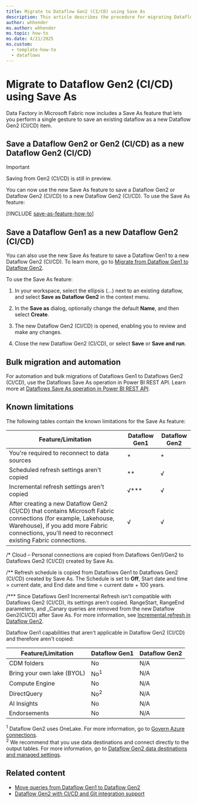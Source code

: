 ```yaml
---
title: Migrate to Dataflow Gen2 (CI/CD) using Save As
description: This article describes the procedure for migrating Dataflow Gen1, Dataflow Gen2, and Dataflow Gen2 (CI/CD) to Dataflow Gen2 (CI/CD) in Data Factory.
author: whhender
ms.author: whhender
ms.topic: how-to
ms.date: 4/21/2025
ms.custom:
  - template-how-to
  - dataflows
---
```


# Migrate to Dataflow Gen2 (CI/CD) using Save As

Data Factory in Microsoft Fabric now includes a Save As feature that lets you perform a single gesture to save an existing dataflow as a new Dataflow Gen2 (CI/CD) item.

## Save a Dataflow Gen2 or Gen2 (CI/CD) as a new Dataflow Gen2 (CI/CD)

>[!IMPORTANT]
>Saving from Gen2 (CI/CD) is still in preview.

You can now use the new Save As feature to save a Dataflow Gen2 or Dataflow Gen2 (CI/CD) to a new Dataflow Gen2 (CI/CD). To use the Save As feature:

[!INCLUDE [save-as-feature-how-to](includes/save-as-feature-how-to.md)]

## Save a Dataflow Gen1 as a new Dataflow Gen2 (CI/CD)

You can also use the new Save As feature to save a Dataflow Gen1 to a new Dataflow Gen2 (CI/CD). To learn more, go to [Migrate from Dataflow Gen1 to Dataflow Gen2](dataflow-gen2-migrate-from-dataflow-gen1.md).  

To use the Save As feature:

1. In your workspace, select the ellipsis (...) next to an existing dataflow, and select **Save as Dataflow Gen2** in the context menu.

1. In the **Save as** dialog, optionally change the default **Name**, and then select **Create**.

1. The new Dataflow Gen2 (CI/CD) is opened, enabling you to review and make any changes.

1. Close the new Dataflow Gen2 (CI/CD), or select **Save** or **Save and run**.

## Bulk migration and automation

For automation and bulk migrations of Dataflows Gen1 to Dataflows Gen2 (CI/CD), use the Dataflows Save As operation in Power BI REST API. Learn more at [Dataflows Save As operation in Power BI REST API](/rest/api/power-bi/dataflows).

## Known limitations

The following tables contain the known limitations for the Save As feature:

| Feature/Limitation | Dataflow Gen1 | Dataflow Gen2 |
| ------------------ | ------------- | ------------- |
| You're required to reconnect to data sources | * | * |
| Scheduled refresh settings aren't copied | ** | √ |
| Incremental refresh settings aren't copied | √*** | √ |
| After creating a new Dataflow Gen2 (CI/CD) that contains Microsoft Fabric connections (for example, Lakehouse, Warehouse), if you add more Fabric connections, you'll need to reconnect existing Fabric connections.| √ | √ |

/* Cloud – Personal connections are copied from Dataflows Gen1/Gen2 to Dataflows Gen2 (CI/CD) created by Save As.

/** Refresh schedule is copied from Dataflows Gen1 to Dataflows Gen2 (CI/CD) created by Save As. The Schedule is set to **Off**, Start date and time = current date, and End date and time = current date + 100 years.

/*** Since Dataflows Gen1 Incremental Refresh isn't compatible with Dataflows Gen2 (CI/CD), its settings aren't copied. RangeStart, RangeEnd parameters, and _Canary queries are removed from the new Dataflow Gen2(CI/CD) after Save As. For more information, see [Incremental refresh in Dataflow Gen2](dataflow-gen2-incremental-refresh.md#differences-between-incremental-refresh-in-dataflow-gen1-and-dataflow-gen2).

Dataflow Gen1 capabilities that aren't applicable in Dataflow Gen2 (CI/CD) and therefore aren't copied:

| Feature/Limitation | Dataflow Gen1 | Dataflow Gen2 |
| ------------------ | ------------- | ------------- |
| CDM folders | No | N/A |
| Bring your own lake (BYOL) | No<sup>1</sup> | N/A |
| Compute Engine | No | N/A |
| DirectQuery | No<sup>2</sup> | N/A |
| AI Insights | No | N/A |
| Endorsements | No | N/A |

<sup>1</sup> Dataflow Gen2 uses OneLake. For more information, go to [Govern Azure connections](/power-bi/guidance/powerbi-implementation-planning-tenant-administration#govern-azure-connections).<br />
<sup>2</sup> We recommend that you use data destinations and connect directly to the output tables. For more information, go to [Dataflow Gen2 data destinations and managed settings](dataflow-gen2-data-destinations-and-managed-settings.md).

## Related content

* [Move queries from Dataflow Gen1 to Dataflow Gen2](move-dataflow-gen1-to-dataflow-gen2.md)
* [Dataflow Gen2 with CI/CD and Git integration support](dataflow-gen2-cicd-and-git-integration.md)
